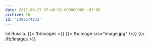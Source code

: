 ```yaml
---
date: 2017-06-27 07:48:52.000000000 -07:00
archive: fb
id: '1498574932'
---
```


lol Russia.
{{< fb/images >}}
{{< fb/image src="image.jpg" />}}
{{< /fb/images >}}
